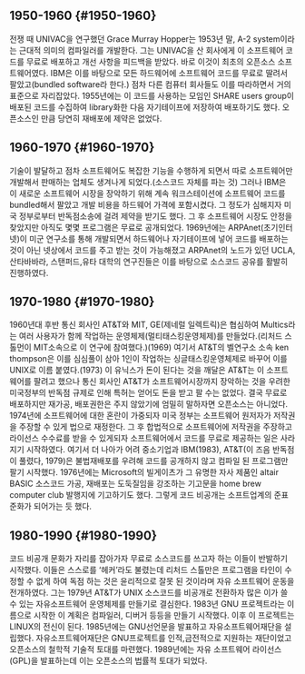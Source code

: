 ## 1950-1960 {#1950-1960}

전쟁 때 UNIVAC을 연구했던 Grace Murray Hopper는 1953년 말, A-2 system이라는 근대적 의미의 컴파일러를 개발한다. 그는 UNIVAC을 산 회사에게 이 소프트웨어 코드를 무료로 배포하고 개선 사항을 피드백을 받았다. 바로 이것이 최초의 오픈소스 소프트웨어였다. IBM은 이를 바탕으로 모든 하드웨어에 소프트웨어 코드를 무료로 딸려서 팔았고\(bundled software라 한다.\) 점차 다른 컴퓨터 회사들도 이를 따라하면서 거의 표준으로 자리잡았다. 1955년에는 이 코드를 사용하는 모임인 SHARE users group이 배포된 코드를 수집하여 library화한 다음 자기테이프에 저장하여 배포하기도 했다. 오픈소스인 만큼 당연히 재배포에 제약은 없었다.

## 1960-1970 {#1960-1970}

기술이 발달하고 점차 소프트웨어도 복잡한 기능을 수행하게 되면서 따로 소프트웨어만 개발해서 판매하는 업체도 생겨나게 되었다.\(소스코드 자체를 파는 것\) 그러나 IBM은 이 새로운 소프트웨어 시장을 장악하기 위해 계속 워크스테이션에 소프트웨어 코드를 bundled해서 팔았고 개발 비용을 하드웨어 가격에 포함시켰다. 그 정도가 심해지자 미국 정부로부터 반독점소송에 걸려 제약을 받기도 했다. 그 후 소프트웨어 시장도 안정을 찾았지만 아직도 몇몇 프로그램은 무료로 공개되었다. 1969년에는 ARPAnet\(초기인터넷\)이 미군 연구소를 통해 개발되면서 하드웨어나 자기테이프에 넣어 코드를 배포하는 것이 아닌 넷상에서 코드를 주고 받는 것이 가능해졌고 ARPAnet의 노드가 있던 UCLA, 산타바바라, 스탠퍼드,유타 대학의 연구진들은 이를 바탕으로 소스코드 공유를 활발히 진행하였다.

## 1970-1980 {#1970-1980}

1960년대 후반 통신 회사인 AT&T와 MIT, GE\(제네럴 일렉트릭\)은 협심하여 Multics라는 여러 사용자가 함께 작업하는 운영체제\(멀티태스킹운영체제\)를 만들었다.\(리처드 스톨먼이 MIT소속으로 이 연구에 참여했다.\)\(1969\) 여기서 AT&T의 벨연구소 소속 ken thompson은 이를 심심풀이 삼아 1인이 작업하는 싱글태스킹운영체제로 바꾸어 이를 UNIX로 이름 붙였다.\(1973\) 이 유닉스가 돈이 된다는 것을 깨달은 AT&T는 이 소프트웨어를 팔려고 했으나 통신 회사인 AT&T가 소프트웨어시장까지 장악하는 것을 우려한 미국정부의 반독점 규제로 인해 특허는 얻어도 돈을 받고 팔 수는 없었다. 결국 무료로 배포하지만 재가공, 배포권한은 주지 않았기에 엄밀히 말하자면 오픈소스는 아니었다. 1974년에 소프트웨어에 대한 혼란이 가중되자 미국 정부는 소프트웨어 원저자가 저작권을 주장할 수 있게 법으로 재정한다. 그 후 합법적으로 소프트웨어에 저작권을 주장하고 라이선스 수수료를 받을 수 있게되자 소프트웨어에서 코드를 무료로 제공하는 일은 사라지기 시작하였다. 여기서 더 나아가 어려 중소기업과 IBM\(1983\), AT&T\(이 즈음 반독점이 풀렸다, 1979\)은 불법재배포를 우려해 코드를 공개하지 않고 컴파일 된 프로그램만 팔기 시작했다. 1976년에는 Microsoft의 빌게이츠가 그 유명한 자사 제품인 altair BASIC 소스코드 가공, 재배포는 도둑질임을 강조하는 기고문을 home brew computer club 발행지에 기고하기도 했다. 그렇게 코드 비공개는 소프트업계의 준표준화가 되어가는 듯 했다.

## 1980-1990 {#1980-1990}

코드 비공개 문화가 자리를 잡아가자 무료로 소스코드를 쓰고자 하는 이들이 반발하기 시작했다. 이들은 스스로를 ‘헤커’라도 불렸는데 리처드 스톨만은 프로그램을 타인이 수정할 수 없게 하여 독점 하는 것은 윤리적으로 잘못 된 것이라며 자유 소프트웨어 운동을 전개하였다. 그는 1979년 AT&T가 UNIX 소스코드를 비공개로 전환하자 많은 이가 쓸 수 있는 자유소프트웨어 운영체제를 만들기로 결심한다. 1983년 GNU 프로젝트라는 이름으로 시작한 이 계획은 컴파일러, 디버거 등등을 만들기 시작했다. 이후 이 프로젝트는 LINUX의 전신이 된다. 1985년에는 GNU선언문을 발표하고 자유소프트웨어재단을 설립했다. 자유소프트웨어재단은 GNU프로젝트를 인적,금전적으로 지원하는 재단이었고 오픈소스의 철학적 기술적 토대를 마련했다. 1989년에는 자유 소프트웨어 라이선스\(GPL\)을 발표하는데 이는 오픈소스의 법률적 토대가 되었다.

